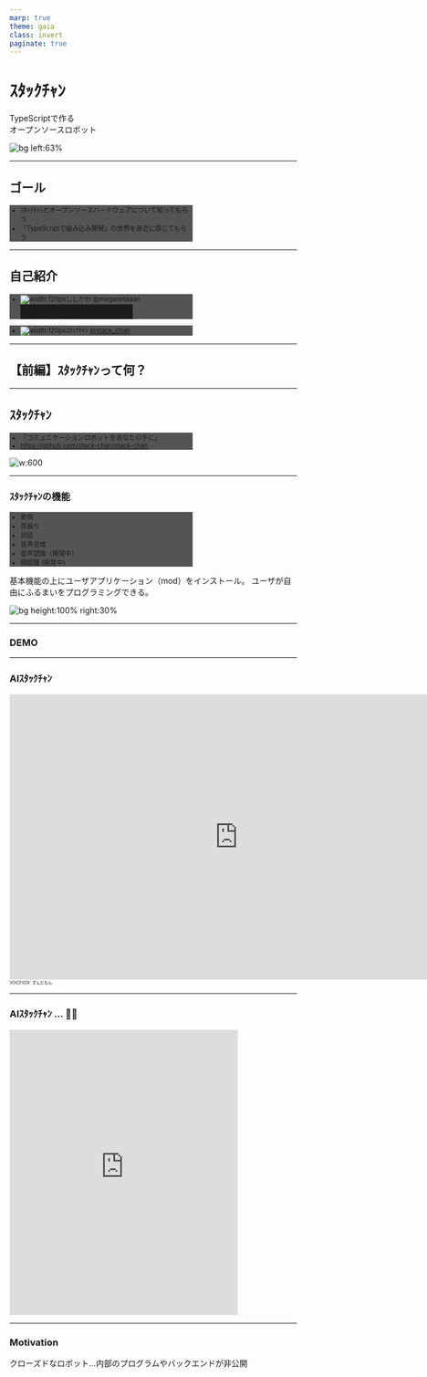 ```yaml
---
marp: true
theme: gaia
class: invert
paginate: true
---
```


# ｽﾀｯｸﾁｬﾝ

<!-- _class: lead -->

TypeScriptで作る<br>オープンソースロボット

![bg left:63%](./assets/images/in_your_hands.jpg)

---

## ゴール

- ｽﾀｯｸﾁｬﾝとオープンソースハードウェアについて知ってもらう
- 「TypeScriptで組み込み開発」の世界を身近に感じてもらう

---

## 自己紹介

- ![width:120px](./assets/images/meganetaaan.jpg)ししかわ @meganetaaan
  * Twitterのアカウントを永久凍結されている
  * ｽﾀｯｸﾁｬﾝを作っている
* ![width:120px](./assets/images/stack_chan_twitter.jpg)ｽﾀｯｸﾁｬﾝ [@stack_chan](https://twitter.com/stack_chan)

---

<!-- _class: lead -->

## 【前編】ｽﾀｯｸﾁｬﾝって何？

---

## ｽﾀｯｸﾁｬﾝ

- 「コミュニケーションロボットをあなたの手に」
- https://github.com/stack-chan/stack-chan

![w:600](./assets/images/stack_chan.jpg)

<!--
はじめまして！これはｽﾀｯｸﾁｬﾝです。
ｽﾀｯｸﾁｬﾝはオープンソースで手乗りサイズのカワイイロボットです。
キャッチフレーズは「コミュニケーションロボットを、あなたの手に。
Stack-chanの名前の由来は、IoT開発モジュールのM5Stackに、日本語で小さい子供を呼ぶときの敬称である「ちゃん」を足したものです。
親しみをこめて半角カナで表現しています。
-->

---

### ｽﾀｯｸﾁｬﾝの機能

<style scoped>
  ul {
    font-size: 0.8em;
  }
</style>

- 表情
- 首振り
- 対話
- 音声合成
- 音声認識（開発中）
- 顔認識 (開発中)

基本機能の上にユーザアプリケーション（mod）をインストール。
ユーザが自由にふるまいをプログラミングできる。

![bg height:100% right:30%](assets/images/cheerup.gif)

<!--
ｽﾀｯｸﾁｬﾝはコミュニケーションロボットの基本的な機能を提供していて、
これらの機能をベースにユーザ自身が自分でアプリケーションを構築していけます。
-->

---

### DEMO

<!-- _class: lead -->

---

### AIｽﾀｯｸﾁｬﾝ

<style scoped>
  .footnote {
    font-size: 0.5em;
  }
</style>

<iframe width="800" height="500" src="https://www.youtube.com/embed/6lO3xe_12So?si=xoEuPlS9BXM_HPNp" title="YouTube video player" frameborder="0" allow="accelerometer; autoplay; clipboard-write; encrypted-media; gyroscope; picture-in-picture; web-share" referrerpolicy="strict-origin-when-cross-origin" allowfullscreen></iframe>

<div class="footnote">VOICEVOX: ずんだもん</div>

---

### AIｽﾀｯｸﾁｬﾝ ... 😮‍💨

<iframe width="400" height="500" src="https://www.youtube.com/embed/dmsD9_qfeu0" title="Claude3 Opus made Stack-chan a cynic😮‍💨" frameborder="0" allow="accelerometer; autoplay; clipboard-write; encrypted-media; gyroscope; picture-in-picture; web-share" referrerpolicy="strict-origin-when-cross-origin" allowfullscreen></iframe>

---

### Motivation

<style>
  .masked-element {
    background-color: var(--color-foreground); /* 黄色い線色 */
    mask-size: contain;
    mask-repeat: no-repeat;
    mask-mode: alpha;
  }
</style>

<style scoped>
  .closed-robot1 {
    width: 100%;
    height: 80%;
    mask-image: url('assets/images/closed_robot1.png');
  }
</style>

クローズドなロボット...内部のプログラムやバックエンドが非公開
<div class="masked-element closed-robot1"></div>

---

### Motivation

<style scoped>
  .closed-robot2 {
    width: 100%;
    height: 80%;
    mask-image: url('assets/images/closed_robot2.png');
  }
</style>

クローズドなロボットは、サービス終了とともにコミュニケーション能力を失う
<div class="masked-element closed-robot2"></div>

---

### Motivation

<style scoped>
  .why-closed {
    width: 100%;
    height: 80%;
    mask-image: url('assets/images/why_closed.png');
  }
</style>

自分のロボットと永く暮らすには？
▷自分でメンテできるように全て公開してしまえばいい！
<div class="masked-element why-closed"></div>

---

### Motivation

<style scoped>
  .container {
    display: flex;
    height: 500px;
    gap: 30px;
    flex-direction: row;
    justify-content: center;
    align-items: center;
  }
  .closed {
    width: 500px;
    height: 300px;
    mask-image: url('assets/images/closed_robot.png');
  }
  .open {
    width: 500px;
    height: 300px;
    mask-image: url('assets/images/open_robot.png');
  }
</style>
「誰もがユーザであり、同時に開発者でもある」

<div class="container">
  <div class="masked-element closed"></div>
  <div>👉</div>
  <div class="masked-element open"></div>
</div>

---

### ｽﾀｯｸﾁｬﾝの特徴「すべてがオープン」

- オープンな仕様
- オープンなプロセス
- オープンなコミュニティ

---

### オープンな仕様

<style scoped>
  ul {
    font-size: 0.8em;
  }
  .container {
    position: relative;
  }
  .apache {
    position: absolute;
    top: -320px;
    left: 640px;
    width: 500px;
    height: 240px;
    mask-image: url('assets/images/apache.png');
  }
  .resource {
    display: inline;
    height:300px;
  }
</style>

- 全てのリソースを Apache v2.0 で公開
  - ケース、基板、ソフトすべて
  - 商用、非商用問わず利用可能
  - 改造＆キット化して販売する人も
- オープンソースハードウェア協会（OSHWA）の認定を取得

<div class="container">
  <div class="masked-element apache"></div>
</div>

<p>
<img class="resource" src="assets/images/board.png"></img>
<img class="resource" src="assets/images/case.jpg"></img>
<img class="resource" src="assets/images/oshwa.png"></img>
</p>

<!-- ※厳密にいうと回路や外装のデザインには著作権無いらしいが、製作者のオープンなスタンスを示すために付けている -->

---

### オープンなプロセス

- 製作のようすを細かく発信
  - Twitter #ｽﾀｯｸﾁｬﾝ
  - Hackaday.io
- 悩みや失敗もオープンにして敷居を下げる
  - モジャった
  - バグった
  - 基板燃えた

![bg right](assets/images/togetter.png)

---

### オープンなコミュニティ

<style scoped>
  .container {
    position: relative;
  }
  .open-community {
    position: absolute;
    top: -380px;
    left: 640px;
    width: 500px;
    height: 480px;
    mask-image: url('assets/images/open_community.png');
  }
</style>

- 様々な界隈から「オープン」と「ｶﾜｲｲ」を共通項に大集合
  - Maker
  - ホビーロボット
  - 生成AI
  - ぬいの者
- 「AIｽﾀｯｸﾁｬﾝ」の登場でさらに拡大
- DiscordやTwitterで活発に活動中

<div class="container">
  <div class="masked-element open-community"></div>
</div>

---

### コミュニティの活動: 製作

- 作る
  - キットを購入して組み立てる
  - 公開されているデータから自作する
  - 完全自作する
- 愛でる
  - お外に連れ出す
  - イベントに出展する
- 🔍[#ｽﾀｯｸﾁｬﾝ](https://twitter.com/search?q=%23%EF%BD%BD%EF%BE%80%EF%BD%AF%EF%BD%B8%EF%BE%81%EF%BD%AC%EF%BE%9D%20OR%20%EF%BD%BD%EF%BE%80%EF%BD%AF%EF%BD%B8%EF%BE%81%EF%BD%AC%EF%BE%9D%20OR%20%23stackchan%20OR%20%22Stack-chan%22&f=media)

![bg right:40%](assets/images/gundam.jpg)

---

### コミュニティの活動: お誕生日会

- __ｽﾀｯｸﾁｬﾝの誕生日は7月2日__
- 毎年やっているｽﾀｯｸﾁｬﾝオンリーイベント
- 「お誕生日会」のコンセプトに従って楽しくお祝い
- LT大会、お祝いのビデオメッセージ、交流会、抽選会など

---

- 1歳の誕生日
- 参加者20人
- ｽﾀｯｸﾁｬﾝケーキでお祝い！

![bg right:60%](assets/images/birthday_1st.jpg)

---

- 2歳の誕生日
- ⏫参加者50人
- ｽﾀｯｸﾁｬﾝピニャータを割ってお祝い！

<br>
<br>
<br>
<br>

今年は 7/14（日）
開催予定🎂

![bg right:60%](assets/images/birthday_2nd.jpg)

---

### コミュニティの活動: メイカー系イベント

- メイカーフェアやNT等、各種ものつくり系イベントへの出展
  - 多くのイベントはコミュニティメンバー主導
  - 計画的 < ゲリラ的

---

<style scoped>
ul {
  background-color: #000a;
  width: 60%;
  font-size: 0.8em;
}
</style>

- メイカーフェア東京
- 展示＋キット販売

![bg](assets/images/mftokyo_23.jpg)

---

<style scoped>
ul {
  background-color: #000a;
  width: 60%;
  font-size: 0.8em;
}
</style>

- メイカーフェア深セン
- ししかわが皆さんの作品を預かり✈
- M5StackとNT深センのブースを間借り

![bg](assets/images/mfshenzhen1.jpg)
![bg](assets/images/mfshenzhen2.jpg)

---

<!-- _class: lead -->

## 【後編】ｽﾀｯｸﾁｬﾝとTypeScript

---

### ｽﾀｯｸﾁｬﾝはTypeScriptで動く

- ｽﾀｯｸﾁｬﾝ本体で動くソースコードはほぼすべてTypeScript
  - 顔の描画
  - 音声合成
  - 対話管理（ChatGPT4やClaude3との通信）
  - モータードライバ
  - 上記機能の初期化や設定処理
- _Disclaimer: TypeScript版ｽﾀｯｸﾁｬﾝは開発途上_
  - 世に出ているｽﾀｯｸﾁｬﾝの8割はArduino(C/C++)、2割がその他(TypeScriptやUIFlow)

---

### 背景：こんなロボットを作りたい

- 手のひらサイズにしたい！
- シンプルな構成で誰でも作れるようにしたい
- 色々な場所に連れ出したり、展示したりしたい
- [M5Stack](https://m5stack.com/) はロボットのお顔としても最適では？
  - https://github.com/meganetaaan/m5stack-avatar/
![](assets/images/avatar.gif)

---

### 背景：こんなロボットを作りたい

<style scoped>
  .container {
    position: relative;
    width: 100%;
    height: 100%;
  }
  .arch1 {
    position: absolute;
    width: 600px;
    height: 100%;
    top: -50px;
    left: 600px;
    mask-image: url('assets/images/arch1.png');
  }
  .arch2 {
    position: absolute;
    width: 400px;
    height: 400px;
    top: 100px;
    left: 50px;
    mask-image: url('assets/images/arch2.png');
  }
</style>

<div class="container">
  <div class="masked-element arch1"></div>
  <div class="masked-element arch2"></div>
</div>

---

### 背景：マイコンの世界へようこそ

- 小型、軽量、低コスト
- 計算リソースが限られている
- リアルタイム処理が得意（FreeRTOSなど）
- ハードウェアプロトコル（GPIO、I2C、SPI ...）を駆使する

<style scoped>
table {
  font-size: 0.8em;
}
</style>

| 製品特性 | Raspberry Pi Zero 2 W                           | M5Stack CoreS3                                  |
|----------|------------------------------------------------|------------------------------------------|
| CPUクロック | 1GHz (クアッドコア ARM Cortex-A53)               | 最大240MHz (デュアルコア Xtensa LX7)      |
| メモリ    | 512MB RAM                                      | 512KB SRAM<br>(外部に8MB PSRAM可能)          |

<!--
ラズパイなどのシングルボードコンピュータに比べて非常に小型で、その分計算リソースが限られています。
LinuxのようなOSを搭載せずFreeRTOSなどのリアルタイムOSを搭載します。
-->

---

### 背景: Web開発者が組み込みやるときのつらみ

<style scoped>
  .wakannaiyo {
    margin-left: 300px;
    width: 100%;
    height: 80%;
    mask-image: url('assets/images/wakannaiyo.png');
  }
  ul {
    font-size: 0.7em;
  }
  .comment {
    float: left;
    font-size: 0.6em;
  }
</style>

- 組み込み始めたてのししかわ（SIerのR&DでWeb開発->ロボットベンチャー）
- C/C++のベストプラクティスと組み込み開発の知識を両方やらないといけなくて大変厳しい

<p class="comment">C/C++ 組み込み　わかんないよ！！！</p>
<div class="masked-element wakannaiyo"></div>

---

<style scoped>
  .all-js {
    width: 100%;
    height: 80%;
    mask-image: url('assets/images/all_js.png');
  }
  .ul {
    font-size: 0.8em;
  }
</style>

- 「使い慣れた言語で開発がしたい」 __「もう環境が来い」__
- Node.jsのパッケージ管理やLint、テストなどのエコシステムを流用できると尚可

<div class="masked-element all-js"></div>
<!-- 
M5Stackには機能拡張のための多彩なモジュールやユニットがありますが、その制御のコードはArduino、つまりC/C++や、MicroPythonというPythonのサブセットで提供されています。どちらにも馴染みがない場合は、言語の習得自体が物作りのハードルになります。
-->

---

### 要求をおさらい

- M5Stack（マイコン）に対応させたい
- JavaScript(TypeScript)で開発したい
  - モーターやセンサを駆動したい
  - グラフィックスやサウンドもほしい
  - Webのエコシステムを活用できれば尚可
- 外部サービスと連携したい
  - 一方オフラインでも動作させたい

そんな夢のようなプラットフォームが ...

---

### あった

![](assets/images/blue-moddable.png)

---

### Moddable SDK

<style scoped>
  ul {
    font-size: 0.9em;
  }
</style>

![moddable height:160px](assets/images/blue-moddable.png)

https://moddable.com/

- 組み込み向けJavaScript開発プラットフォーム
  - JSエンジン「xs」
  - xsの上で動作するモジュール群
  - コンパイラやデバッガなどの開発ツール
- OSS (混合ライセンス)

---

### 環境構築

- Node.js >= v16
- あとは`xs-dev`で一発
  - https://xs-dev.js.org/

```
npx xs-dev setup
npx xs-dev setup --device esp32
```

- 関連ツールが`$HOME/.local/share/`にインストールされる
  - 合計2GBくらいあるので注意

---

### Moddable SDKの特徴

- マイコン上でJavaScriptエンジンが動作する「スタンドアロン型」
- 最新のJavaScript（ECMAScript）に準拠
- 標準化された組み込み向けJavaScript API「Ecma-419」
  - __TypeScriptに対応__
- マルチデバイス対応
  - M5StackシリーズやRaspberry Pi Picoなどで動作

<!--
最新のJavaScript（ECMAScript）に対応している：ModdableのJavaScriptエンジン「xs」は最新のECMAScriptに対応しています。つまりM5Stackの中でフル機能のJavaScriptが使えます。const、letやオブジェクトの分割代入、async、awaitまで揃っています。もしWebと連携する何かをM5Stackで作りたいなら、サーバ側のコードも、M5StackのコードもすべてJavaScriptで統一することだって可能です。
-->
<!--
ちなみに、家電の操作画面に採用された（洗濯機、マッサージガン、カメラ）
-->

---

### 極小JavaScriptエンジン「XS」

- ModdableのコアとなるJavaScriptエンジン
- EcmaScriptの最新仕様に準拠
  - [test262](https://github.com/tc39/test262)の言語機能セクションの __99.41%__ をパスしている

<!-- 余談だがC言語による小さいJavaScriptエンジンの実装として参考になる。内部実装に関するドキュメントも充実している。 -->

---

<!-- _class: default -->

フル機能のJavaScript(TypeScript)がスタンドアロンで動作する

```ts
type CounterProps = {
  tick?: number;
}
class Counter {
  // プライベートフィールドと初期化子
  #tick: number;
  #count: number = 0;
  constructor(option: CounterProps = {}) {
    // オプショナルチェインとNull合体演算子
    this.#tick = option?.tick ?? 1
  }
  // getter/setter
  get count() {
    return this.#count
  }
  increment() {
    this.#count += this.#tick
  }
  decrement() {
    this.#count -= this.#tick
  }
}
```

---

### Ecma-419

https://419.ecma-international.org/

- 組み込みシステム向けAPIの仕様
  - ハードウェア
  - ネットワーク
- Moddableで[JS](https://github.com/Moddable-OpenSource/moddable/tree/public/modules/io) + [型定義](https://github.com/Moddable-OpenSource/moddable/tree/public/typings)の形で実装されている

---

### Ecma-419: ハードウェア

<style scoped>
  ul {
    font-size: 0.9em;
  }
</style>
- ハードウェアプロトコル
  - Digital/Analog
  - PWM
  - SPI
  - I2C
  - Serial
- ドライバ
  - Sensor
  - Display
  - RTC(Real Time Clock)

---

<!-- _class: default -->
例（`examples/io/digital`より）

```js
const Digital = device.io.Digital;
const led = new Digital({
   pin: device.pin.led,
   mode: Digital.Output,
});
led.write(1);

let state = 0;
System.setInterval(() => {
	led.write(state);
	state ^= 1;
}, 200);
```

---

### Ecma-419: ネットワーク

- ネットワークインタフェース (WiFi & Ethernet)
- TCP/UDP
- DNS
- HTTP
- MQTT
- WebSocket

---

<!-- _class: default  -->

例（`examples/io/tcp/fetch`より）

```js
import { fetch, Headers } from "fetch";
import { URLSearchParams } from "url";

const headers = new Headers([
	['Content-Type', 'application/x-www-form-urlencoded;charset=UTF-8'],
	["Date", Date()],
	["User-Agent", "ecma-419 test"]
]);
const body = new URLSearchParams([
	["Date", Date()],
	["Input", "This is no input!"]
]);

fetch("http://httpbin.org/post", { method:"POST", headers, body })
.then(response => {
	trace(`\n${response.url} ${response.status} ${response.statusText}\n\n`);
	response.headers.forEach((value, key) => trace(`${key}: ${value}\n`));
	trace("\n");
	return response.json();
})
.then(json => {
	trace(JSON.stringify(json, null, "\t"));
	trace("\n");
});
```

<!-- ここで会場どよめく -->

---

### 標準化していると何が嬉しいの？

- オープンな場所（[TC53](https://ecma-international.org/technical-committees/tc53/)）で議論された、安定したAPI
- Moddable以外の「組み込み向けJavaScriptプラットフォーム」との相互運用性（が生まれるといいな〜〜ﾁﾗｯﾁﾗｯ）

---

### マルチデバイス対応

- M5Stackの様々なデバイスに対応
  - M5Atom
  - M5StickC
  - M5Stack
  - M5Stack Core2
  - M5Stack CoreS3

![bg right](assets/images/multi_device.png)

---

## ｽﾀｯｸﾁｬﾝ ♡ Moddable SDK

![width:80%](assets/images/stack_chan_v_moddable.png)

---

## ｽﾀｯｸﾁｬﾝ ♡ Moddable SDK

- __TypeScript__
- Moddableの組み込み機能
  - グラフィックス
  - サウンド
- 性能とのトレードオフ
- Webのエコシステム

---

### 各機能モジュールの型定義を用意

<!-- _class: default -->

```ts
/**
 * The Driver for the actuator
 */
export type Driver = {
  applyRotation: (ori: Rotation, time?: number) => Promise<void>
  getRotation: () => Promise<Maybe<Rotation>>
  setTorque: (torque: boolean) => Promise<void>
  onAttached?: () => void
  onDetached?: () => void
}

/**
 * The text-to-speech engine
 */
export type TTS = {
  stream: (text: string) => Promise<void>
  onPlayed: (volume: number) => void
  onDone: () => void
}

/**
 * The display renderer
 */
export type Renderer = {
  update: (interval: number, faceContext: Readonly<FaceContext>) => void
  addDecorator(decorator: FaceDecorator): void
  removeDecorator(decorator: FaceDecorator): void
}
```
---

### 効用①：複数の実装が型安全に書ける

![bg width:600px right](assets/images/modules.drawio.png)

```json
{
    "config": {
        "tts": {
            "type": "voicevox"
        },
        "driver": {
            "type": "dynamixel"
        }
    }
}
```
設定で実装を切り替え

---

### 効用②：mod（ユーザアプリケーション）が型安全に書ける

<style scoped>
  .mod {
    width: 100%;
    height: 80%;
    mask-image: url('assets/images/host_and_mod.png');
  }
</style>

<div class="masked-element mod"></div>

<!--
- 基本機能の「ホスト」の上にユーザアプリケーションの「mod」を使ってもらう
  - マイクラとかPCゲームをする人には馴染み深い単語。ユーザが定義できる拡張機能。
- 音声合成、対話管理などの機能モジュールごとにインタフェースを定義して実装。設定ファイルで置き換え可能にしてある
-->

---

### さらに：Pull Requestももらえた🚀

![](assets/images/pr_add_tts_openai.png)
![](assets/images/pr_add_tts_elevenlabs.png)
![bg width:600px right](assets/images/modules_contributed.drawio.png)

<!--
趣味のものつくり界隈だとそもそもgitでのコード管理も根付いていない場合が多く、コードの寄贈を受けるのが難しかった。
GitHubの使い方やOSSの振る舞いを心得ているWeb開発者を開発に引き込める点で効果を実感している。
-->

---

## ｽﾀｯｸﾁｬﾝ ♡ Moddable SDK

- TypeScript
- __Moddableの組み込み機能__
  - グラフィックス
  - サウンド
- 性能とのトレードオフ
- Webのエコシステム

---

### グラフィックス

- UIフレームワーク「piu」「commodetto」が同梱
- モダンなUI構築のための機能が全部入り
  - 文字/画像
  - __アウトライン描画__
  - タッチ入力
  - アニメーション/トランジション
  - レスポンシブ
  - コンポーネント指向

---

<table>
  <tr>
    <td>ドラッグ＆ドロップ<br><img src="assets/images/piu_dnd.gif"></img></td>
    <td>トランジション<br><img src="assets/images/piu_transition.gif"></img></td>
  <!-- </tr>
  <tr> -->
    <td>スクロール<br><img src="assets/images/piu_scroll.gif"></img></td>
    <td>国際化<br><img src="assets/images/piu_i18n.gif"></img></td>
  </tr>
</table>

![](assets/images/outline.gif)アウトライン描画！

---

### サウンド

- 音声も機能が充実
  - オーディオ入力/出力
  - ストリーミング再生
  - 音声合成クライアント

---

## ｽﾀｯｸﾁｬﾝ ♡ Moddable SDK

- TypeScript
- Moddableの組み込み機能
  - グラフィックス
  - サウンド
- __性能とのトレードオフ__
- Webのエコシステム

---

### 性能とのトレードオフ

<style scoped>
  ul {
    font-size: 0.8em;
  }
</style>
- Moddableは省メモリ指向
  - xsエンジンのペナルティ
  - Moddableのモジュールは実行速度よりメモリ効率を重視
    - 細かい話だとMapの内部実装がHashMapじゃなくてListなのでランダムアクセスがO(n)
- デバッガでプロファイリングが可能
- 性能が求められる箇所は __Cで実装し、JavaScriptのコードから利用できる__
  - もちろんこのような関数に対しても型定義が用意されているし、自作も可能

![bg width:100% right](assets/images/xsbug.png)

---

## ｽﾀｯｸﾁｬﾝ ♡ Moddable SDK

- TypeScript
- Moddableの組み込み機能
  - グラフィックス
  - サウンド
- 性能とのトレードオフ
- __Webのエコシステム__

---

### Webのエコシステムとの親和性

- ✅TypeScript
- ✅Linter/Formatter
- ⬜テスト: IOをモックした単体テストを導入予定
- その他
  - ⬜npm
  - ✅Wasm
  - ⬜Node-RED

---

### npm

- Moddableのパッケージ管理ツール `mcpack` 経由で利用可能
- ただし既存のパッケージは動作しないものが多い
  - ブラウザ/Node.jsの機能を使っている
  - 性能的な制約

---

### Wasm

- Wasmビルド -> ブラウザ上で画面をプレビュー

<iframe overflow="hidden" class="left" width="420px" height="410px" src="./assets/html/render-face/index.html"></iframe>

---

### Node-RED

- ｽﾀｯｸﾁｬﾝ × ビジュアルプログラミングの可能性
- [Blockyも使える](https://github.com/phoddie/node-red-mcu/discussions/126)

![](assets/images/discuttion_blockly.png)

---

### まとめ：ｽﾀｯｸﾁｬﾝとModdable(TypeScript)が出会ったら

<style scoped>
  ul {
    font-size: 0.8em;
  }
</style>

- 操作性/学習性（Usability）↑↑↑
  - Web開発者がマイコンで動くアプリを開発できる
  - TypeScriptの恩恵でチーム開発も捗る
- 相互運用性↑↑
  - 標準化されたAPI
  - M5Stackなど様々なマイコンに対応
  - PCでデバッグ
- 性能効率（Performance Efficiency）↓
  - C APIで補う
- ワクワク感↑↑↑
  - Webのエコシステムと接続して広がる可能性！

<!--
その他
- アップデート容易性↑
- セキュリティ↑
-->

---

<!-- _class: lead -->

## 📣宣伝

---

### 🇯🇵Moddable日本語訳プロジェクト

- Moddableの130以上あるマークダウン文書を日本語訳しよう！
- OSSコントリビュートのチャンス！
- Moddableの機能群や内部実装に詳しくなれる！

https://github.com/Moddable-OpenSource/moddable-jp

---

### コミュニティに参加しよう！

* Stack-chan: https://discord.gg/HamVFhqjS9 ![width:160px](assets/images/qr_stack_chan.png)
  - 3歳のお誕生日会 ... まもなく募集開始
  - メイカーフェア東京 ... 出展企画中

*  Moddable dev JP: https://discord.gg/7vT4Mde9u2 ![width:160px](assets/images/qr_moddable.png)

---

### 参考

- [公式ドキュメント（GitHub）](https://github.com/Moddable-OpenSource/moddable-jp)
- [書籍「IoT Development for ESP32 and ESP8266 with JavaScript: A Practical Guide to XS and the Moddable SDK (English Edition)」](https://www.amazon.co.jp/dp/B08BWY2361)
- [書籍「実践Moddable」](https://www.amazon.co.jp/dp/B08HGZDCFC#customerReviews)
